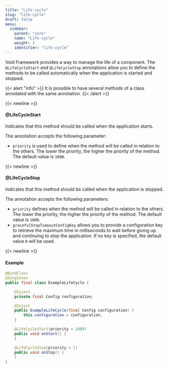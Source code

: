 ```yaml
---
title: "Life cycle"
slug: "life-cycle"
draft: false
menu:
  sidebar:
    parent: "core"
    name: "Life cycle"
    weight: 3
    identifier: "life-cycle"
---
```


Void Framework provides a way to manage the life of a component. The `@LifeCycleStart` and `@LifeCycleStop` annotations allow you to define the methods to be called automatically when the application is started and stopped.

{{< alert "info" >}}
It is possible to have several methods of a class annotated with the same annotation.
{{< /alert >}}


{{< newline >}}
#### @LifeCycleStart

Indicates that this method should be called when the application starts.

The annotation accepts the following parameter:

* `priority` is used to define when the method will be called in relation to the others. The lower the priority, the higher the priority of the method. The default value is `1000`.


{{< newline >}}
#### @LifeCycleStop

Indicates that this method should be called when the application is stopped. 

The annotation accepts the following parameters:

* `priority` defines when the method will be called in relation to the others. The lower the priority, the higher the priority of the method. The default value is `1000`.
* `gracefulStopTimeoutConfigKey` allows you to provide a configuration key to retrieve the maximum time in milliseconds to wait before giving up and continuing to stop the application. If no key is specified, the default value `0` will be used.




{{< newline >}}
#### Example

```java
@BindClass
@Singleton
public final class ExampleLifeCycle {

    @Inject
    private final Config configuration;

    @Inject
    public ExampleLifeCycle(final Config configuration) {
        this.configuration = configuration;
    }

    @LifeCycleStart(priority = 1000)
    public void onStart() {
    }

    @LifeCycleStop(priority = 1)
    public void onStop() {
    }
}
```

